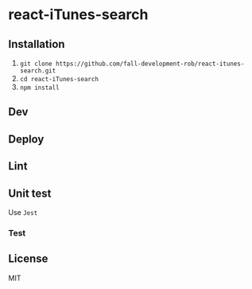 # react-iTunes-search


## Installation

1. `git clone https://github.com/fall-development-rob/react-itunes-search.git`
2. `cd react-iTunes-search`
3. `npm install`

## Dev

## Deploy

## Lint

## Unit test

Use `Jest`

### Test


## License

MIT
